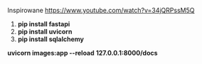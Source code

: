 Inspirowane https://www.youtube.com/watch?v=34jQRPssM5Q

1. **pip install fastapi**
2. **pip install uvicorn**
3. **pip install sqlalchemy**

**uvicorn images:app --reload**
**127.0.0.1:8000/docs**
